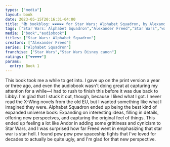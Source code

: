 ```yaml
---
types: ["media"]
layout: book
date: 2023-05-15T20:16:31-04:00
title: "📚 bookblog: ❤️❤️❤️❤️❤️ for Star Wars: Alphabet Squadron, by Alexander Freed"
tags: ["Star Wars: Alphabet Squadron","Alexander Freed","Star Wars","war","Andor","Libby","audiobooks","war is hell"]
media: ["book","audiobook"]
titles: ["Star Wars: Alphabet Squadron"]
creators: ["Alexander Freed"]
series: ["Alphabet Squadron"]
franchise: ["Star Wars","Star Wars Disney canon"]
ratings: ["❤️❤️❤️❤️❤️"]
params:
  entry: Book 1
---
```

This book took me a while to get into. I gave up on the print version a year or three ago, and even the audiobook wasn't doing great at capturing my attention for a while—I had to rush to finish this before it was due back to Libby. I'm glad that I stuck it out, though, because I liked what I got. I never read the X-Wing novels from the old EU, but I wanted something like what I imagined they were. Alphabet Squadron ended up being the best kind of expanded universe book: Expanding on interesting ideas, filling in details, offering new perspectves, and capturing the original feel of things. This ended up feeling a lot like Andor in adding some grittiness and cynicism to Star Wars, and I was surprised how far Freed went in emphasizing that star war is star hell. I found pew pew pew spaceship fights that I've loved for decades to actually be quite ugly, and I'm glad for that new perspective.
